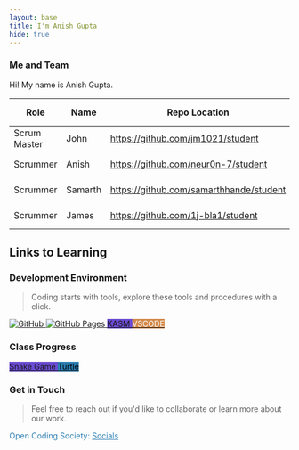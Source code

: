 ```yaml
---
layout: base
title: I'm Anish Gupta
hide: true
---
```


### Me and Team

Hi! My name is Anish Gupta.

| Role         | Name      | Repo Location                                 | Stream                | Repo Name |
|--------------|-----------|-----------------------------------------------|-----------------------|-----------|
| Scrum Master | John    | <https://github.com/jm1021/student>           | upstream (OCS fork)   | student   |
| Scrummer     | Anish   | <https://github.com/neur0n-7/student>         | downstream (fork)     | student   |
| Scrummer     | Samarth | <https://github.com/samarthhande/student>     | downstream (fork)     | student   |
| Scrummer     | James   | <https://github.com/1j-bla1/student>          | downstream (fork)     | student   |


## Links to Learning

### Development Environment

> Coding starts with tools, explore these tools and procedures with a click.

<a href="https://github.com/neur0n-7/student">
    <img src="https://img.shields.io/badge/GitHub-181717?logo=github&logoColor=white" alt="GitHub">
</a>
<a href="https://neur0n-7.github.io/student">
    <img src="https://img.shields.io/badge/GitHub%20Pages-327FC7?logo=github&logoColor=white" alt="GitHub Pages">
</a>
<a href="https://kasm.opencodingsociety.com/" class="button small" style="background-color: #6b4bd3ff">
    KASM
</a>
<a href="https://vscode.dev/" class="button small" style="background-color: #d38a4bff">
    <span style="color: #FFFFFF">VSCODE</span>
</a>

<br>

### Class Progress

<a href="{{site.baseurl}}/snake" class="button small" style="background-color: #6b4bd3ff">
    Snake Game
</a>
<a href="{{site.baseurl}}/turtle" class="button small" style="background-color: #2A7DB1">
    <span style="color: #000000">Turtle</span>
</a>

<br>

<!-- Contact Section -->
### Get in Touch

> Feel free to reach out if you'd like to collaborate or learn more about our work.

<p style="color: #2A7DB1;">Open Coding Society: <a href="https://opencodingsociety.com" style="color: #2A7DB1; text-decoration: underline;">Socials</a></p>
